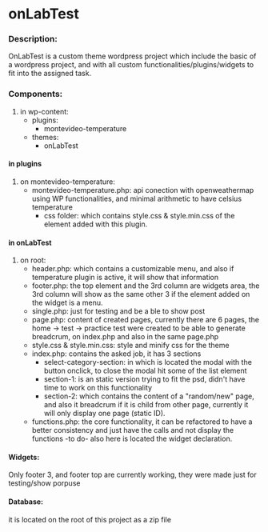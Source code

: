 # onLabTest

### Description:
  OnLabTest is a custom theme wordpress project which include the basic of a  wordpress project, and with all custom functionalities/plugins/widgets to fit into the assigned task.
  
### Components:
  1. in wp-content:      
      - plugins:
        - montevideo-temperature
      - themes:
        - onLabTest
          
#### in plugins
  1. on montevideo-temperature:
     - montevideo-temperature.php: api conection with openweathermap using WP functionalities, and minimal arithmetic to have celsius temperature
        - css folder: which contains style.css & style.min.css of the element added with this plugin.
        
#### in onLabTest

  1. on root:
     - header.php: which contains a customizable menu, and also if temperature plugin is active, it will show that information
     - footer.php: the top element and the 3rd column are widgets area, the 3rd column will show as the same other 3 if the element added on the widget is a menu.
     - single.php: just for testing and be a ble to show post
     - page.php: content of created pages, currently there are 6 pages, the home -> test -> practice test were created to be able to generate breadcrum, on index.php and also in the same page.php
     - style.css & style.min.css: style and minify css for the theme
     - index.php: contains the asked job, it has 3 sections
       - select-category-section: in which is located the modal with the button onclick, to close the modal hit some of the list element
       - section-1: is an static version trying to fit the psd, didn't have time to work on this functionality
       - section-2: which contains the content of a "random/new" page, and also it breadcrum if it is child from other page, currently it will only display one  page (static ID).
     - functions.php: the core functionality, it can be refactored to have a better consistency and just have the calls and not display the functions -to do- also here is located the widget declaration.
     
#### Widgets:
  Only footer 3, and footer top are currently working, they were made just for testing/show porpuse
  
#### Database:
  it is located on the root of this project as a zip file
